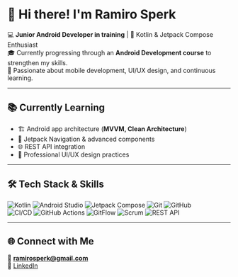 # 👋 Hi there! I'm Ramiro Sperk

💻 **Junior Android Developer in training** | 📱 Kotlin & Jetpack Compose Enthusiast  
🎓 Currently progressing through an **Android Development course** to strengthen my skills.  
🎨 Passionate about mobile development, UI/UX design, and continuous learning.  

---

## 📚 Currently Learning
- 🏗️ Android app architecture (**MVVM, Clean Architecture**)  
- 🧭 Jetpack Navigation & advanced components  
- 🌐 REST API integration  
- 🎨 Professional UI/UX design practices  

---

## 🛠️ Tech Stack & Skills
![Kotlin](https://img.shields.io/badge/Kotlin-7F52FF?style=for-the-badge&logo=kotlin&logoColor=white)
![Android Studio](https://img.shields.io/badge/Android_Studio-3DDC84?style=for-the-badge&logo=android-studio&logoColor=white)
![Jetpack Compose](https://img.shields.io/badge/Jetpack_Compose-4285F4?style=for-the-badge&logo=jetpackcompose&logoColor=white)
![Git](https://img.shields.io/badge/Git-F05033?style=for-the-badge&logo=git&logoColor=white)
![GitHub](https://img.shields.io/badge/GitHub-181717?style=for-the-badge&logo=github&logoColor=white)  
![CI/CD](https://img.shields.io/badge/CI%2FCD-2088FF?style=for-the-badge&logo=githubactions&logoColor=white)
![GitHub Actions](https://img.shields.io/badge/GitHub_Actions-2671E5?style=for-the-badge&logo=githubactions&logoColor=white)
![GitFlow](https://img.shields.io/badge/GitFlow-FF6F00?style=for-the-badge&logo=git&logoColor=white)
![Scrum](https://img.shields.io/badge/Scrum-2496ED?style=for-the-badge&logo=scrumalliance&logoColor=white)
![REST API](https://img.shields.io/badge/REST_API-009688?style=for-the-badge&logo=fastapi&logoColor=white)

---

## 🌐 Connect with Me
📩 **ramirosperk@gmail.com**  
💼 [LinkedIn](#wip)  
